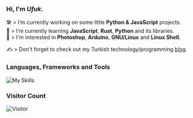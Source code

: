 <h3 align="left">Hi, I'm <em>Ufuk</em>.</h1>

<p>
  🛠️ > I’m currently working on some little <strong>Python & JavaScript</strong> projects.<br>
  🧠 > I’m currently learning <strong>JavaScript</strong>, <strong>Rust</strong>, <strong>Python</strong> and its libraries.<br>
  🔭 > I'm interested in <strong>Photoshop</strong>, <strong>Arduino</strong>, <strong>GNU/Linux</strong> and <strong>Linux Shell.</strong>

  ✍️ > Don't forget to check out my Turkish technology/programming <a href="https://ufuk.bearblog.dev" target="_blank" rel="noopener noreferrer">blog</a>.
</p>

<h3 align="left">Languages, Frameworks and Tools</h3>

<img src="https://skillicons.dev/icons?i=figma,html,css,bootstrap,js,nodejs,react,vue,supabase,python,flask,md&perline=6" alt="My Skills">

<h3 align="left">Visitor Count</h3>

![Visitor](https://profile-counter.glitch.me/ufuayk/count.svg)
